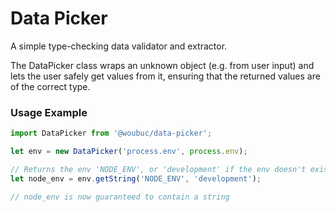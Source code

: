 # Data Picker
A simple type-checking data validator and extractor.

The DataPicker class wraps an unknown object (e.g. from user input) and lets 
the user safely get values from it, ensuring that the returned values are 
of the correct type.

### Usage Example
```typescript
import DataPicker from '@woubuc/data-picker';

let env = new DataPicker('process.env', process.env);

// Returns the env 'NODE_ENV', or 'development' if the env doesn't exist
let node_env = env.getString('NODE_ENV', 'development');

// node_env is now guaranteed to contain a string
```
